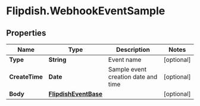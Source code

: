 # Flipdish.WebhookEventSample

## Properties

Name | Type | Description | Notes
------------ | ------------- | ------------- | -------------
**Type** | **String** | Event name | [optional] 
**CreateTime** | **Date** | Sample event creation date and time | [optional] 
**Body** | [**FlipdishEventBase**](FlipdishEventBase.md) |  | [optional] 


